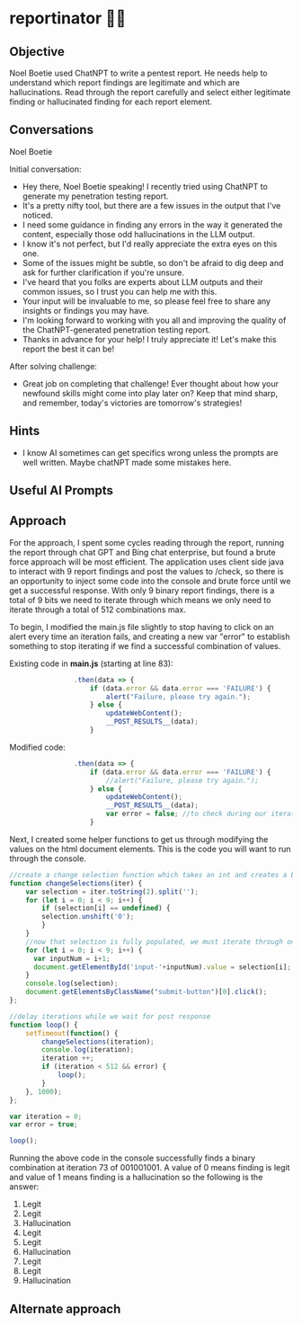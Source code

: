 # reportinator :christmas_tree::christmas_tree:
## Objective
Noel Boetie used ChatNPT to write a pentest report. He needs help
to understand which report findings are legitimate and which are
hallucinations. Read through the report carefully and select
either legitimate finding or hallucinated finding for each report
element.

## Conversations

Noel Boetie

Initial conversation:

- Hey there, Noel Boetie speaking! I recently tried using ChatNPT to generate my penetration testing report.
- It's a pretty nifty tool, but there are a few issues in the output that I've noticed.
- I need some guidance in finding any errors in the way it generated the content, especially those odd hallucinations in the LLM output.
- I know it's not perfect, but I'd really appreciate the extra eyes on this one.
- Some of the issues might be subtle, so don't be afraid to dig deep and ask for further clarification if you're unsure.
- I've heard that you folks are experts about LLM outputs and their common issues, so I trust you can help me with this.
- Your input will be invaluable to me, so please feel free to share any insights or findings you may have.
- I'm looking forward to working with you all and improving the quality of the ChatNPT-generated penetration testing report.
- Thanks in advance for your help! I truly appreciate it! Let's make this report the best it can be!

After solving challenge:

- Great job on completing that challenge! Ever thought about how your newfound skills might come into play later on? Keep that mind sharp, and remember, today's victories are tomorrow's strategies!

## Hints

- I know AI sometimes can get specifics wrong unless the prompts are well written. Maybe chatNPT made some mistakes here.

## Useful AI Prompts

## Approach
For the approach, I spent some cycles reading through the report,
running the report through chat GPT and Bing chat enterprise, but
found a brute force approach will be most efficient. The application
uses client side java to interact with 9 report findings and post
the values to /check, so there is an opportunity to inject some
code into the console and brute force until we get a successful
response. With only 9 binary report findings, there is a total
of 9 bits we need to iterate through which means we only need to
iterate through a total of 512 combinations max.

To begin, I modified the main.js file slightly to stop having to
click on an alert every time an iteration fails, and creating a
new var "error" to establish something to stop iterating if we
find a successful combination of values.

Existing code in **main.js** (starting at line 83):
```javascript
                .then(data => {
                    if (data.error && data.error === 'FAILURE') {
                        alert("Failure, please try again.");
                    } else {
                        updateWebContent();
                        __POST_RESULTS__(data);
                    }
```

Modified code:
```javascript
                .then(data => {
                    if (data.error && data.error === 'FAILURE') {
                        //alert("Failure, please try again.");
                    } else {
                        updateWebContent();
                        __POST_RESULTS__(data);
                        var error = false; //to check during our iterations if we found the answer
                    }
```

Next, I created some helper functions to get us through modifying
the values on the html document elements. This is the code you
will want to run through the console.

```javascript
//create a change selection function which takes an int and creates a binary array and uses that to make a selection array
function changeSelections(iter) {
    var selection = iter.toString(2).split('');
    for (let i = 0; i < 9; i++) {
    	if (selection[i] == undefined) {
	    selection.unshift('0');
        }
    }
    //now that selection is fully populated, we must iterate through one more time to change all the values on the html document
    for (let i = 0; i < 9; i++) {
      var inputNum = i+1;
      document.getElementById('input-'+inputNum).value = selection[i];
    }
    console.log(selection);
    document.getElementsByClassName("submit-button")[0].click();
};

//delay iterations while we wait for post response
function loop() { 
    setTimeout(function() {
        changeSelections(iteration);
        console.log(iteration);
        iteration ++;
        if (iteration < 512 && error) {
            loop();
        }
    }, 1000);
};

var iteration = 0;
var error = true;

loop();
```

Running the above code in the console successfully finds a
binary combination at iteration 73 of 001001001.  A value
of 0 means finding is legit and value of 1 means finding
is a hallucination so the following is the answer:
1. Legit
1. Legit
1. Hallucination
1. Legit
1. Legit
1. Hallucination
1. Legit
1. Legit
1. Hallucination

## Alternate approach
